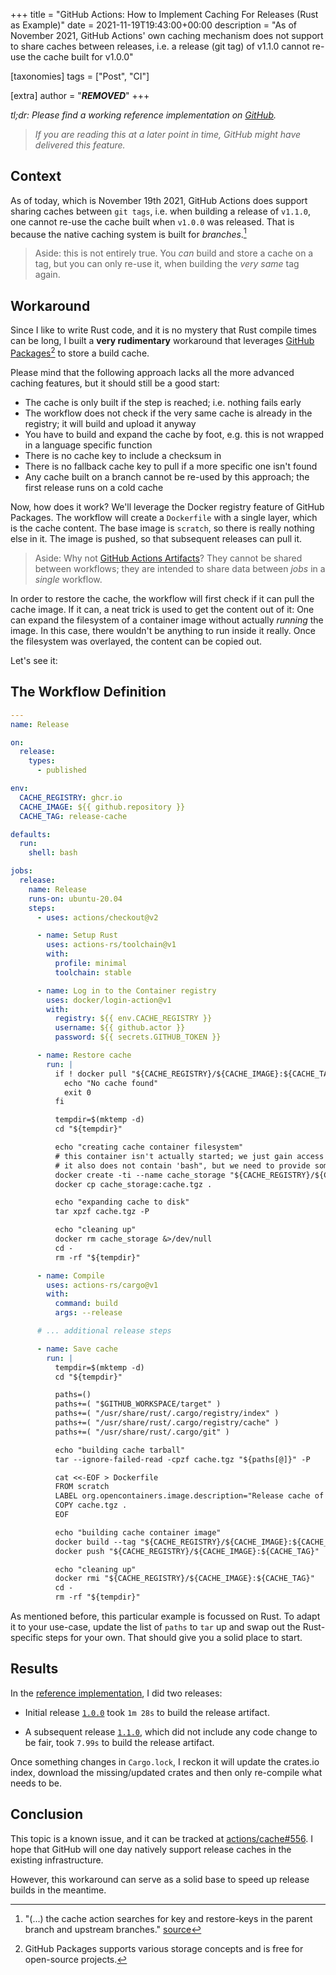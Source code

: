 +++
title = "GitHub Actions: How to Implement Caching For Releases (Rust as Example)"
date = 2021-11-19T19:43:00+00:00
description = "As of November 2021, GitHub Actions' own caching mechanism does not support to share caches between releases, i.e. a release (git tag) of v1.1.0 cannot re-use the cache built for v1.0.0"

[taxonomies]
tags = ["Post", "CI"]

[extra]
author = "***REMOVED***"
+++

*tl;dr: Please find a working reference implementation on [GitHub](https://github.com/hendrikmaus/github-actions-release-cache-workaround-rust).*

> *If you are reading this at a later point in time, GitHub might have delivered this feature.*

## Context

As of today, which is November 19th 2021, GitHub Actions does support sharing caches between `git tags`, i.e. when building a release of `v1.1.0`, one cannot re-use the cache built when `v1.0.0` was released. That is because the native caching system is built for *branches*.[^docs]

> Aside: this is not entirely true. You *can* build and store a cache on a tag, but you can only re-use it, when building the *very same* tag again.

[^docs]: "(...) the cache action searches for key and restore-keys in the parent branch and upstream branches." [source](https://docs.github.com/en/actions/advanced-guides/caching-dependencies-to-speed-up-workflows#matching-a-cache-key)

## Workaround

Since I like to write Rust code, and it is no mystery that Rust compile times can be long, I built a **very rudimentary** workaround that leverages [GitHub Packages](https://github.com/features/packages)[^packages] to store a build cache.

Please mind that the following approach lacks all the more advanced caching features, but it should still be a good start:

- The cache is only built if the step is reached; i.e. nothing fails early
- The workflow does not check if the very same cache is already in the registry; it will build and upload it anyway
- You have to build and expand the cache by foot, e.g. this is not wrapped in a language specific function
- There is no cache key to include a checksum in
- There is no fallback cache key to pull if a more specific one isn't found
- Any cache built on a branch cannot be re-used by this approach; the first release runs on a cold cache

[^packages]: GitHub Packages supports various storage concepts and is free for open-source projects.

Now, how does it work? We'll leverage the Docker registry feature of GitHub Packages. The workflow will create a `Dockerfile` with a single layer, which is the cache content. The base image is `scratch`, so there is really nothing else in it. The image is pushed, so that subsequent releases can pull it.

> Aside: Why not [GitHub Actions Artifacts](https://docs.github.com/en/actions/advanced-guides/storing-workflow-data-as-artifacts)? They cannot be shared between workflows; they are intended to share data between *jobs* in a *single* workflow.

In order to restore the cache, the workflow will first check if it can pull the cache image. If it can, a neat trick is used to get the content out of it: One can expand the filesystem of a container image without actually *running* the image. In this case, there wouldn't be anything to run inside it really. Once the filesystem was overlayed, the content can be copied out.

Let's see it:

## The Workflow Definition

```yaml
---
name: Release

on:
  release:
    types:
      - published

env:
  CACHE_REGISTRY: ghcr.io
  CACHE_IMAGE: ${{ github.repository }}
  CACHE_TAG: release-cache

defaults:
  run:
    shell: bash

jobs:
  release:
    name: Release
    runs-on: ubuntu-20.04
    steps:
      - uses: actions/checkout@v2

      - name: Setup Rust
        uses: actions-rs/toolchain@v1
        with:
          profile: minimal
          toolchain: stable

      - name: Log in to the Container registry
        uses: docker/login-action@v1
        with:
          registry: ${{ env.CACHE_REGISTRY }}
          username: ${{ github.actor }}
          password: ${{ secrets.GITHUB_TOKEN }}

      - name: Restore cache
        run: |
          if ! docker pull "${CACHE_REGISTRY}/${CACHE_IMAGE}:${CACHE_TAG}" &>/dev/null; then
            echo "No cache found"
            exit 0
          fi

          tempdir=$(mktemp -d)
          cd "${tempdir}"

          echo "creating cache container filesystem"
          # this container isn't actually started; we just gain access to its filesystem
          # it also does not contain 'bash", but we need to provide some argument, which is ignored
          docker create -ti --name cache_storage "${CACHE_REGISTRY}/${CACHE_IMAGE}:${CACHE_TAG}" bash
          docker cp cache_storage:cache.tgz .

          echo "expanding cache to disk"
          tar xpzf cache.tgz -P

          echo "cleaning up"
          docker rm cache_storage &>/dev/null
          cd -
          rm -rf "${tempdir}"

      - name: Compile
        uses: actions-rs/cargo@v1
        with:
          command: build
          args: --release

      # ... additional release steps

      - name: Save cache
        run: |
          tempdir=$(mktemp -d)
          cd "${tempdir}"

          paths=()
          paths+=( "$GITHUB_WORKSPACE/target" )
          paths+=( "/usr/share/rust/.cargo/registry/index" )
          paths+=( "/usr/share/rust/.cargo/registry/cache" )
          paths+=( "/usr/share/rust/.cargo/git" )

          echo "building cache tarball"
          tar --ignore-failed-read -cpzf cache.tgz "${paths[@]}" -P

          cat <<-EOF > Dockerfile
          FROM scratch
          LABEL org.opencontainers.image.description="Release cache of ${GITHUB_REPOSITORY}"
          COPY cache.tgz .
          EOF

          echo "building cache container image"
          docker build --tag "${CACHE_REGISTRY}/${CACHE_IMAGE}:${CACHE_TAG}" --file Dockerfile .
          docker push "${CACHE_REGISTRY}/${CACHE_IMAGE}:${CACHE_TAG}"

          echo "cleaning up"
          docker rmi "${CACHE_REGISTRY}/${CACHE_IMAGE}:${CACHE_TAG}"
          cd -
          rm -rf "${tempdir}"

```

As mentioned before, this particular example is focussed on Rust. To adapt it to your use-case, update the list of `paths` to `tar` up and swap out the Rust-specific steps for your own. That should give you a solid place to start.

## Results

In the [reference implementation](https://github.com/hendrikmaus/github-actions-release-cache-workaround-rust), I did two releases:

- Initial release [`1.0.0`](https://github.com/hendrikmaus/github-actions-release-cache-workaround-rust/actions/runs/1484389352) took `1m 28s` to build the release artifact.

- A subsequent release [`1.1.0`](https://github.com/hendrikmaus/github-actions-release-cache-workaround-rust/runs/4273117553), which did not include any code change to be fair, took `7.99s` to build the release artifact.

Once something changes in `Cargo.lock`, I reckon it will update the crates.io index, download the missing/updated crates and then only re-compile what needs to be.

## Conclusion

This topic is a known issue, and it can be tracked at [actions/cache#556](https://github.com/actions/cache/issues/556). I hope that GitHub will one day natively support release caches in the existing infrastructure.

However, this workaround can serve as a solid base to speed up release builds in the meantime.
